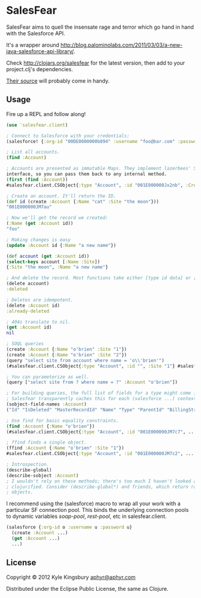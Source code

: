 # SalesFear

SalesFear aims to quell the insensate rage and terror which go hand in hand
with the Salesforce API.

It's a wrapper around http://blog.palominolabs.com/2011/03/03/a-new-java-salesforce-api-library/. 

Check http://clojars.org/salesfear for the latest version, then add to your
project.clj's dependencies.

[Their source](https://github.com/teamlazerbeez/sf-api-connector/tree/master/sf-rest-api-connector/src/main/java/com/teamlazerbeez/crm/sf/rest) will probably come in handy.

## Usage

Fire up a REPL and follow along!

``` clojure
(use 'salesfear.client)

; Connect to Salesforce with your credentials:
(salesforce! {:org-id "00DE0000000b894" :username "foo@bar.com" :password (str "mypw" "mytoken")})

; List all accounts.
(find :Account)

; Accounts are presented as immutable Maps. They implement lazerbees' SObject
interface, so you can pass them back to any internal method.
(first (find :Account))
#salesfear.client.CSObject{:type "Account", :id "001E000000Jx2nb", :CreatedDate "2012-07-26T01:12:20.000+0000", :Name "GenePoint", :Sic "3712", :Website "www.genepoint.com", :SLA__c "Bronze", :Description "Genomics company engaged in mapping and sequencing of the human genome and developing gene-based drugs", :ShippingPostalCode nil, :LastModifiedById "005E0000000Kr6TIAS", :BillingPostalCode nil, :SLASerialNumber__c "7324", :NumberOfEmployees "265", :AccountNumber "CC978213", :OwnerId "005E0000000Kr6TIAS", :ShippingState nil, :TickerSymbol nil, :BillingCity "Mountain View", :Type "Customer - Channel", :Site nil, :UpsellOpportunity__c "Yes", :Rating "Cold", :ShippingCity nil, :SLAExpirationDate__c "2012-02-21", :LastActivityDate nil, :BillingStreet "345 Shoreline Park\nMountain View, CA 94043\nUSA", :CustomerPriority__c "Low", :LastModifiedDate "2012-07-26T01:12:20.000+0000", :MasterRecordId nil, :ShippingCountry nil, :IsDeleted "false", :BillingCountry nil, :CreatedById "005E0000000Kr6TIAS", :AnnualRevenue "3.0E7", :Active__c "Yes", :NumberofLocations__c "1.0", :ParentId nil, :BillingState "CA", :Phone "(650) 867-3450", :Ownership "Private", :ShippingStreet "345 Shoreline Park\nMountain View, CA 94043\nUSA", :Fax "(650) 867-9895", :SystemModstamp "2012-07-26T01:12:20.000+0000", :Industry "Biotechnology"}

; Create an account. It'll return the ID.
(def id (create :Account {:Name "cat" :Site "the moon"}))
"001E000000JM7au"

; Now we'll get the record we created:
(:Name (get :Account id))
"foo"

; Making changes is easy
(update :Account id {:Name "a new name"})

(def account (get :Account id))
(select-keys account [:Name :Site])
{:Site "the moon", :Name "a new name"}

; And delete the record. Most functions take either [type id data] or [sobject].
(delete account)
:deleted

; Deletes are idempotent.
(delete :Account id)
:already-deleted

; 404s translate to nil.
(get :Account id)
nil

; SOQL queries
(create :Account {:Name "o'brien" :Site "1"})
(create :Account {:Name "o'brien" :Site "2"})
(query "select site from account where name = 'o\\'brien'")
(#salesfear.client.CSObject{:type "Account", :id "", :Site "1"} #salesfear.client.CSObject{:type "Account", :id "", :Site "2"})

; You can parameterize as well.
(query ["select site from ? where name = ?" :Account "o'brien"])

; For building queries, the full list of fields for a type might come in handy.
; Salesfear transparently caches this for each (salesforce ...) context.
(sobject-field-names :Account)
("Id" "IsDeleted" "MasterRecordId" "Name" "Type" "ParentId" "BillingStreet" "BillingCity" "BillingState" "BillingPostalCode" "BillingCountry" "ShippingStreet" "ShippingCity" "ShippingState" "ShippingPostalCode" "ShippingCountry" "Phone" "Fax" "AccountNumber" "Website" "Sic" "Industry" "AnnualRevenue" "NumberOfEmployees" "Ownership" "TickerSymbol" "Description" "Rating" "Site" "OwnerId" "CreatedDate" "CreatedById" "LastModifiedDate" "LastModifiedById" "SystemModstamp" "LastActivityDate" "CustomerPriority__c" "SLA__c" "Active__c" "NumberofLocations__c" "UpsellOpportunity__c" "SLASerialNumber__c" "SLAExpirationDate__c")

; Use find for basic equality constraints.
(find :Account {:Name "o'brien"})
(#salesfear.client.CSObject{:type "Account", :id "001E000000JM7c7", ...) ...)

; ffind finds a single object.
(ffind :Account {:Name "o'brien" :Site "1"})
#salesfear.client.CSObject{:type "Account", :id "001E000000JM7c2", ...

; Introspection. 
(describe-global)
(describe-sobject :Account)
; I wouldn't rely on these methods; there's too much I haven't looked at and
; clojurified. Consider (describe-global*) and friends, which return raw java
; objects.
```

I recommend using the (salesforce) macro to wrap all your work with a
particular SF connection pool. This binds the underlying connection pools to
dynamic variables *soap-pool*, *rest-pool*, etc in salesfear.client.

``` clojure
(salesforce {:org-id o :username u :password u}
  (create :Account ...)
  (get :Account ...)
  ...)
```

## License

Copyright © 2012 Kyle Kingsbury <aphyr@aphyr.com>

Distributed under the Eclipse Public License, the same as Clojure.
